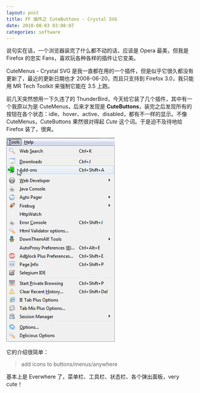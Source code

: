 ```yaml
---
layout: post
title: FF 插件之 CuteButtons - Crystal SVG
date: 2010-08-03 03:08:07
categories: software
---
```


说句实在话，一个浏览器装完了什么都不动的话，应该是 Opera 最美，但我是 Firefox 的忠实 Fans，喜欢玩各种各样的插件让它变美。

CuteMenus - Crystal SVG 是我一直都在用的一个插件，但是似乎它很久都没有更新了，最近的更新日期也才 2008-06-20，而且只支持到 Firefox 3.0，我只能用 MR Tech Toolkit 来强制它能在 3.5 上跑。

前几天突然想用一下久违了的 ThunderBird，今天给它装了几个插件，其中有一个我原以为是 CuteMenus，后来才发现是 **CuteButtons**，装完之后发现所有的按钮在各个状态：idle、hover、active、disabled，都有不一样的显示。不像 CuteMenus，CuteButtons 果然很对得起 _Cute_ 这个词。于是迫不及待地给 Firefox 装了，很爽。

![](/images/posts/ff_cutebuttons_fftoolsmenu.png)

它的介绍很简单：

> add icons to buttons/menus/anywhere

基本上是 Everwhere 了，菜单栏、工具栏、状态栏、各个弹出面板，very cute！